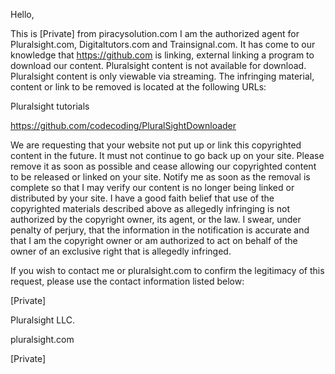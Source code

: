 Hello,

This is [Private] from piracysolution.com I am the authorized agent for
Pluralsight.com, Digitaltutors.com and Trainsignal.com. It has come to our
knowledge that https://github.com is linking, external linking a program to
download our content. Pluralsight content is not available for download.
Pluralsight content is only viewable via streaming. The infringing material,
content or link to be removed is located at the following URLs:

Pluralsight tutorials

https://github.com/codecoding/PluralSightDownloader

We are requesting that your website not put up or link this copyrighted
content in the future. It must not continue to go back up on your site.
Please remove it as soon as possible and cease allowing our copyrighted
content to be released or linked on your site. Notify me as soon as the
removal is complete so that I may verify our content is no longer being
linked or distributed by your site. I have a good faith belief that use of
the copyrighted materials described above as allegedly infringing is not
authorized by the copyright owner, its agent, or the law. I swear, under
penalty of perjury, that the information in the notification is accurate and
that I am the copyright owner or am authorized to act on behalf of the owner
of an exclusive right that is allegedly infringed.

If you wish to contact me or pluralsight.com to confirm the legitimacy of
this request, please use the contact information listed below:

[Private]

Pluralsight LLC.

pluralsight.com

[Private]
